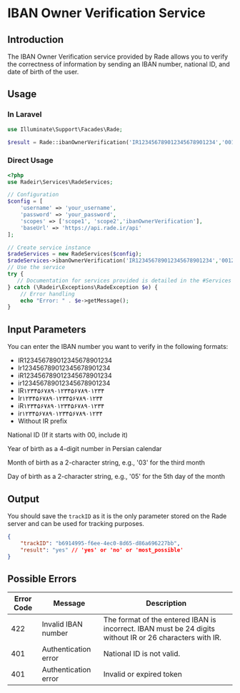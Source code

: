 # IBAN Owner Verification Service

## Introduction
The IBAN Owner Verification service provided by Rade allows you to verify the correctness of information by sending an IBAN number, national ID, and date of birth of the user.

## Usage

### In Laravel

```php
use Illuminate\Support\Facades\Rade;

$result = Rade::ibanOwnerVerification('IR123456789012345678901234','0012345678','1370','03','05');
```

### Direct Usage

```php
<?php
use Radeir\Services\RadeServices;

// Configuration
$config = [
    'username' => 'your_username',
    'password' => 'your_password',
    'scopes' => ['scope1', 'scope2','ibanOwnerVerification'],
    'baseUrl' => 'https://api.rade.ir/api'
];

// Create service instance
$radeServices = new RadeServices($config);
$radeServices->ibanOwnerVerification('IR123456789012345678901234','0012345678','1370','11','22');
// Use the service
try {
   // Documentation for services provided is detailed in the #Services section below
} catch (\Radeir\Exceptions\RadeException $e) {
    // Error handling
    echo "Error: " . $e->getMessage();
}
```

## Input Parameters

You can enter the IBAN number you want to verify in the following formats:

- IR123456789012345678901234
- Ir123456789012345678901234
- iR123456789012345678901234
- ir123456789012345678901234
- IR۱۲۳۴۵۶۷۸۹۰۱۲۳۴۵۶۷۸۹۰۱۲۳۴
- Ir۱۲۳۴۵۶۷۸۹۰۱۲۳۴۵۶۷۸۹۰۱۲۳۴
- iR۱۲۳۴۵۶۷۸۹۰۱۲۳۴۵۶۷۸۹۰۱۲۳۴
- ir۱۲۳۴۵۶۷۸۹۰۱۲۳۴۵۶۷۸۹۰۱۲۳۴
- Without IR prefix

National ID (If it starts with 00, include it)

Year of birth as a 4-digit number in Persian calendar

Month of birth as a 2-character string, e.g., '03' for the third month

Day of birth as a 2-character string, e.g., '05' for the 5th day of the month

## Output

You should save the `trackID` as it is the only parameter stored on the Rade server and can be used for tracking purposes.

```json
{
	"trackID": "b6914995-f6ee-4ec0-8d65-d86a696227bb",
	"result": "yes" // 'yes' or 'no' or 'most_possible'
}
```

## Possible Errors

| Error Code | Message | Description |
|------------|---------|-------------|
| 422        | Invalid IBAN number | The format of the entered IBAN is incorrect. IBAN must be 24 digits without IR or 26 characters with IR. |
| 401        | Authentication error | National ID is not valid. |
| 401        | Authentication error | Invalid or expired token |
